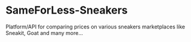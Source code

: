 # SameForLess-Sneakers
Platform/API for comparing prices on various sneakers marketplaces like Sneakit, Goat and many more...
